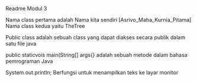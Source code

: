 Readme Modul 3

Nama class pertama adalah Nama kita sendiri [Asrivo_Maha_Kurnia_Pitama]
Nama class kedua yaitu TheTree

Public class adalah sebuah class yang dapat diakses secara publik dalam satu file java

public staticvois main(String[] args{} adalah sebuah metode dalam bahasa pemrograman Java

System.out.println; Berfungsi untuk menampilkan teks ke layar monitor
